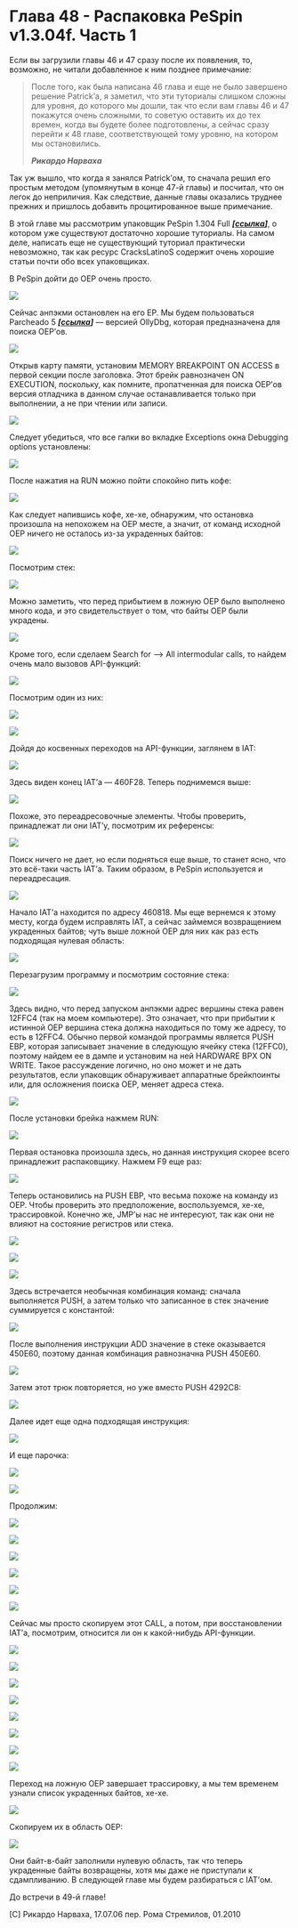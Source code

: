 # Глава 48 - Распаковка PeSpin v1.3.04f. Часть 1

Если вы загрузили главы 46 и 47 сразу после их появления, то, возможно, не читали добавленное к ним позднее примечание:

>После того, как была написана 46 глава и еще не было завершено решение Patrick’а, я заметил, что эти туториалы слишком сложны для уровня, до которого мы дошли, так что если вам главы 46 и 47 покажутся очень сложными, то советую оставить их до тех времен, когда вы будете более подготовлены, а сейчас сразу перейти к 48 главе, соответствующей тому уровню, на котором мы остановились.
>
>***Рикардо Нарваха***

Так уж вышло, что когда я занялся Patrick’ом, то сначала решил его простым методом (упомянутым в конце 47-й главы) и посчитал, что он легок до неприличия. Как следствие, данные главы оказались труднее прежних и пришлось добавить процитированное выше примечание.

В этой главе мы рассмотрим упаковщик PeSpin 1.304 Full ***\[[ссылка](UnPackMe_PeSpin1.3.04.f.7z)\]***, о котором уже существуют достаточно хорошие туториалы. На самом деле, написать еще не существующий туториал практически невозможно, так как ресурс CracksLatinoS содержит очень хорошие статьи почти обо всех упаковщиках.

В PeSpin дойти до OEP очень просто.

![](img/48/1.png)

Сейчас анпэкми остановлен на его EP. Мы будем пользоваться Parcheado 5 ***\[[ссылка](files/26/olly_parcheado_para_vb.7z)\]*** — версией OllyDbg, которая предназначена для поиска OEP’ов.

![](img/48/3.png)

Открыв карту памяти, установим MEMORY BREAKPOINT ON ACCESS в первой секции после заголовка. Этот брейк равнозначен ON EXECUTION, поскольку, как помните, пропатченная для поиска OEP’ов версия отладчика в данном случае останавливается только при выполнении, а не при чтении или записи.

![](img/48/5.png)

Следует убедиться, что все галки во вкладке Exceptions окна Debugging options установлены:

![](img/48/7.png)

После нажатия на RUN можно пойти спокойно пить кофе:

![](img/48/9.png)

Как следует напившись кофе, хе-хе, обнаружим, что остановка произошла на непохожем на OEP месте, а значит, от команд исходной OEP ничего не осталось из-за украденных байтов:

![](img/48/11.png)

Посмотрим стек:

![](img/48/13.png)

Можно заметить, что перед прибытием в ложную OEP было выполнено много кода, и это свидетельствует о том, что байты OEP были украдены.

![](img/48/15.png)

Кроме того, если сделаем Search for –> All intermodular calls, то найдем очень мало вызовов API-функций:

![](img/48/17.png)

Посмотрим один из них:

![](img/48/19.png)

![](img/48/21.png)

Дойдя до косвенных переходов на API-функции, заглянем в IAT:

![](img/48/23.png)

Здесь виден конец IAT’а — 460F28. Теперь поднимемся выше:

![](img/48/25.png)

Похоже, это переадресовочные элементы. Чтобы проверить, принадлежат ли они IAT’у, посмотрим их референсы:

![](img/48/27.png)

Поиск ничего не дает, но если подняться еще выше, то станет ясно, что это всё-таки часть IAT’а. Таким образом, в PeSpin используется и переадресация.

![](img/48/29.png)

Начало IAT’а находится по адресу 460818. Мы еще вернемся к этому месту, когда будем исправлять IAT, а сейчас займемся возвращением украденных байтов; чуть выше ложной OEP для них как раз есть подходящая нулевая область:

![](img/48/31.png)

Перезагрузим программу и посмотрим состояние стека:

![](img/48/33.png)

Здесь видно, что перед запуском анпэкми адрес вершины стека равен 12FFC4 (так на моем компьютере). Это означает, что при прибытии к истинной OEP вершина стека должна находиться по тому же адресу, то есть в 12FFC4. Обычно первой командой программы является PUSH EBP, которая записывает значение в следующую ячейку стека (12FFC0), поэтому найдем ее в дампе и установим на ней HARDWARE BPX ON WRITE. Такое рассуждение логично, но оно может и не дать результатов, если упаковщик обнаруживает аппаратные брейкпоинты или, для осложнения поиска OEP, меняет адреса стека.

![](img/48/35.png)

После установки брейка нажмем RUN:

![](img/48/37.png)

Первая остановка произошла здесь, но данная инструкция скорее всего принадлежит распаковщику. Нажмем F9 еще раз:

![](img/48/39.png)

Теперь остановились на PUSH EBP, что весьма похоже на команду из OEP. Чтобы проверить это предположение, воспользуемся, хе-хе, трассировкой. Конечно же, JMP’ы нас не интересуют, так как они не влияют на состояние регистров или стека.

![](img/48/41.png)

![](img/48/43.png)

![](img/48/45.png)

Здесь встречается необычная комбинация команд: сначала выполняется PUSH, а затем только что записанное в стек значение суммируется с константой:

![](img/48/47.png)

После выполнения инструкции ADD значение в стеке оказывается 450E60, поэтому данная комбинация равнозначна PUSH 450E60.

![](img/48/49.png)

Затем этот трюк повторяется, но уже вместо PUSH 4292C8:

![](img/48/51.png)

Далее идет еще одна подходящая инструкция:

![](img/48/53.png)

И еще парочка:

![](img/48/55.png)

![](img/48/57.png)

Продолжим:

![](img/48/59.png)

![](img/48/61.png)

![](img/48/63.png)

![](img/48/65.png)

![](img/48/67.png)

![](img/48/69.png)

Сейчас мы просто скопируем этот CALL, а потом, при восстановлении IAT’а, посмотрим, относится ли он к какой-нибудь API-функции.

![](img/48/71.png)

![](img/48/73.png)

![](img/48/75.png)

![](img/48/77.png)

![](img/48/79.png)

![](img/48/81.png)

![](img/48/83.png)

![](img/48/85.png)

Переход на ложную OEP завершает трассировку, а мы тем временем узнали список украденных байтов, хе-хе.

![](img/48/87.png)

Скопируем их в область OEP:

![](img/48/89.png)

Они байт-в-байт заполнили нулевую область, так что теперь украденные байты возвращены, хотя мы даже не приступали к сдампливанию. В следующей главе мы будем разбираться с IAT’ом.

До встречи в 49-й главе!

\[C\] Рикардо Нарваха, 17.07.06 пер. Рома Стремилов, 01.2010
